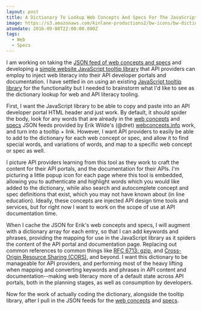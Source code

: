 ```yaml
---
layout: post
title: A Dictionary To Lookup Web Concepts And Specs For The JavaScript Tooltip
image: https://s3.amazonaws.com/kinlane-productions2/bw-icons/bw-dictionary-popup.png
atomdate: 2016-09-08T22:00:00.000Z
tags:
  - Web
  - Specs
---
```

I am working on taking the [JSON feed of web concepts and specs](http://apievangelist.com/2016/09/06/a-json-feed-of-critical-web-concepts-to-integrate-into-api-design-service-and-tooling/) and developing a [simple website JavaScript tooltip library](http://apievangelist.com/2016/09/07/a-web-concepts-and-specifications-javascript-library-for-api-providers/) that API providers can employ to inject web literacy into their API developer portals and documentation. I have settled in on using an existing [JavaScript tooltip library](http://darsa.in/tooltip/) for the functionality but I needed to brainstorm what I'd like to see as the dictionary lookup for web and API literacy tooling.

First, I want the JavaScript library to be able to copy and paste into an API developer portal HTML header and just work. By default, it should spider the body, look for any words that are already in the [web concepts](http://webconcepts.info/concepts/concepts.json) and [specs](http://webconcepts.info/specs/specs.json) JSON feeds provided by Erik Wilde's (@dret) [webconcepts.info](http://webconcepts.info) work, and turn into a tooltip + link. However, I want API providers to easily be able to add to the dictionary for each web concept or spec, and allow it to find special words, and variations of words, and map to a specific web concept or spec as well.

I picture API providers learning from this tool as they work to craft the content for their API portals, and the documentation for their APIs. I'm picturing a little popup icon for each page where this tool is embedded, allowing you to authenticate and highlight words which you would like added to the dictionary, while also search and autocomplete concept and spec definitions that exist, which you may not have known about (in line education). Ideally, these concepts are injected API design time tools and services, but for right now I want to work on the scope of use at API documentation time.

When I cache the JSON for Erik's web concepts and specs, I will augment with a dictionary array for each entry, so that I can add keywords and phrases, providing the mapping for use in the JavaScript library as it spiders the content of the API portal and documentation page. Replacing out common references to common things like [RFC 6713: gzip](http://webconcepts.info/specs/IETF/RFC/6713), and [Cross-Origin Resource Sharing (CORS)](http://webconcepts.info/specs/W3C/TR/cors), and beyond. I want this dictionary to be manageable for API providers, and performing most of the heavy lifting when mapping and converting keywords and phrases in API content and documentation--making web literacy more of a default state across API portals, both in the planning stages, as well as consumption by developers.

Now for the work of actually coding the dictionary, alongside the tooltip library, after I pull in the JSON feeds for the [web concepts](http://webconcepts.info/concepts/concepts.json) and [specs](http://webconcepts.info/specs/specs.json).